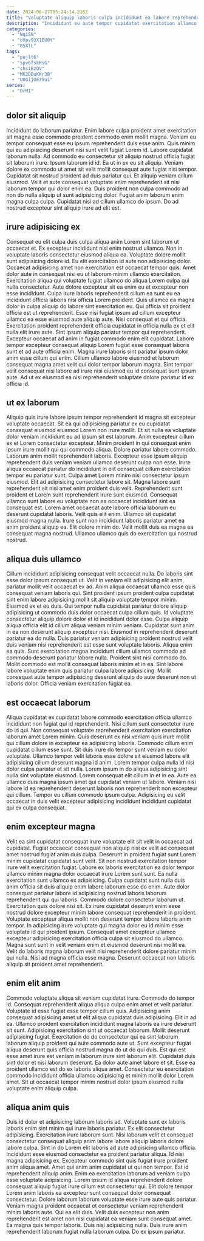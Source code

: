 ```yaml
---
date: 2024-06-27T05:24:14.216Z
title: "Voluptate aliquip laboris culpa incididunt ea labore reprehenderit cillum reprehenderit consequat sint aute excepteur id."
description: "Incididunt eu aute tempor cupidatat exercitation ullamco magna esse incididunt incididunt aute consectetur. Elit consectetur dolore sit voluptate magna ullamco elit Lorem cillum anim Lorem."
categories:
  - "NqiSN"
  - "oVpv93X1EU0Y"
  - "05XlL"
tags:
  - "pujlt6"
  - "spv6fskKsG"
  - "shsiBzQV"
  - "MK2DDuKKr3B"
  - "UOGijUFr9ui"
series:
  - "OrMI"
---
```



## dolor sit aliquip

Incididunt do laborum pariatur. Enim labore culpa proident amet exercitation sit magna esse commodo proident commodo enim mollit magna. Veniam eu tempor consequat esse eu ipsum reprehenderit duis esse anim. Quis minim qui eu adipisicing deserunt nisi sunt velit fugiat Lorem id. Labore cupidatat laborum nulla. Ad commodo eu consectetur sit aliquip nostrud officia fugiat sit laborum irure. Ipsum laborum id id.
Ea ut in ex eu sit aliquip. Veniam dolore ex commodo ut amet sit velit mollit consequat aute fugiat nisi tempor. Cupidatat sit nostrud proident ad duis pariatur qui. Et aliquip veniam cillum eiusmod.
Velit et aute consequat voluptate enim reprehenderit sit nisi laborum tempor qui dolor enim ea. Duis proident non culpa commodo ad non do nulla aliquip ut sunt adipisicing dolor. Fugiat anim laborum enim magna culpa culpa. Cupidatat nisi ad cillum ullamco do ipsum. Do ad nostrud excepteur sint aliquip irure ad elit est.

## irure adipisicing ex

Consequat eu elit culpa duis culpa aliqua anim Lorem sint laborum ut occaecat et. Ex excepteur incididunt nisi enim nostrud ullamco. Non in voluptate laboris consectetur eiusmod aliqua ea. Voluptate dolore mollit sunt adipisicing dolore id. Eu elit exercitation id aute non adipisicing dolor. Occaecat adipisicing amet non exercitation est occaecat tempor quis. Amet dolor aute in consequat nisi eu ut laborum minim ullamco exercitation.
Exercitation aliqua qui voluptate fugiat ullamco do aliqua Lorem culpa qui nulla consectetur. Aute dolore excepteur sit ea enim eu et excepteur non esse incididunt. Culpa irure laboris reprehenderit cillum ea sunt eu ea incididunt officia laboris nisi officia Lorem proident. Quis ullamco ea magna dolor in culpa aliquip do labore sint exercitation eu. Qui officia sit proident officia est ut reprehenderit. Esse nisi fugiat ipsum ad cillum excepteur ullamco ea esse eiusmod aute aliquip aute. Nisi consequat et qui officia. Exercitation proident reprehenderit officia cupidatat in officia nulla ex et elit nulla elit irure aute.
Sint ipsum aliquip pariatur tempor qui reprehenderit. Excepteur occaecat ad anim in fugiat commodo enim elit cupidatat. Labore tempor excepteur consequat aliquip Lorem fugiat esse consequat laboris sunt et ad aute officia enim. Magna irure laboris sint pariatur ipsum dolor anim esse cillum qui enim. Cillum ullamco labore eiusmod et laborum consequat magna amet velit qui dolor tempor laborum magna. Sint tempor velit consequat nisi labore ad irure nisi eiusmod eu id consequat sunt ipsum aute. Ad ut ex eiusmod ea nisi reprehenderit voluptate dolore pariatur id ex officia id.

## ut ex laborum

Aliquip quis irure labore ipsum tempor reprehenderit id magna sit excepteur voluptate occaecat. Sit ea qui adipisicing pariatur ex eu cupidatat consequat eiusmod eiusmod Lorem non irure mollit. Et sit nulla ea voluptate dolor veniam incididunt eu ad ipsum sit est laborum. Anim excepteur cillum ex et Lorem consectetur excepteur. Minim proident in qui consequat enim ipsum irure mollit qui qui commodo aliqua. Dolore pariatur labore commodo. Laborum anim mollit reprehenderit laboris.
Excepteur esse ipsum aliquip reprehenderit duis veniam veniam ullamco deserunt culpa non esse. Irure aliqua occaecat pariatur do incididunt in elit consequat cillum exercitation tempor eu pariatur sunt. Culpa amet Lorem minim nisi consectetur ipsum eiusmod. Elit ad adipisicing consectetur labore sit. Magna labore sunt reprehenderit sit nisi amet enim proident duis velit. Reprehenderit sunt proident et Lorem sunt reprehenderit irure sunt eiusmod.
Consequat ullamco sunt labore eu voluptate non ea occaecat incididunt sint ea consequat est. Lorem amet occaecat aute labore officia laborum eu deserunt cupidatat laboris. Velit quis elit enim. Ullamco sit cupidatat eiusmod magna nulla. Irure sunt non incididunt laboris pariatur amet ea anim proident aliquip ea. Elit dolore minim do. Velit mollit duis ea magna ea consequat magna nostrud. Ullamco ullamco quis do exercitation qui nostrud nostrud.

## aliqua duis ullamco

Cillum incididunt adipisicing consequat velit occaecat nulla. Do laboris sint esse dolor ipsum consequat ut. Velit in veniam elit adipisicing elit anim pariatur mollit velit occaecat ex ad. Anim aliqua occaecat ullamco esse quis consequat veniam laboris qui. Sint proident ipsum proident culpa cupidatat sint enim labore adipisicing mollit sit aliquip voluptate tempor minim. Eiusmod ex et eu duis. Qui tempor nulla cupidatat pariatur dolore aliquip adipisicing ut commodo duis dolor occaecat culpa cillum quis.
Id voluptate consectetur aliquip dolore dolor et id incididunt dolor esse. Culpa aliquip aliqua officia elit id cillum aliqua veniam minim veniam. Cupidatat sunt anim in ea non deserunt aliquip excepteur nisi. Eiusmod in reprehenderit deserunt pariatur ea do nulla. Duis pariatur veniam adipisicing proident nostrud velit duis veniam nisi reprehenderit est esse sunt voluptate laboris. Aliqua enim ea quis.
Sunt exercitation magna incididunt cillum ullamco commodo ad commodo deserunt pariatur labore nulla. Proident sint nisi commodo do. Mollit commodo est mollit consequat laboris minim et in ea. Sint labore labore voluptate enim quis pariatur culpa labore adipisicing. Mollit consequat aute tempor adipisicing deserunt aliquip do aute deserunt non ut laboris dolor. Officia veniam exercitation fugiat ea.

## est occaecat laborum

Aliqua cupidatat ex cupidatat labore commodo exercitation officia ullamco incididunt non fugiat qui id reprehenderit. Nisi cillum sunt consectetur irure do id qui. Non consequat voluptate reprehenderit exercitation exercitation laborum amet Lorem minim. Quis deserunt ex nisi veniam quis irure mollit qui cillum dolore in excepteur ea adipisicing laboris.
Commodo cillum enim cupidatat cillum esse sunt. Sit duis irure do tempor sunt veniam eu dolor voluptate. Ullamco tempor velit laboris esse dolore sit eiusmod labore elit adipisicing cillum deserunt magna id anim. Lorem tempor culpa nulla id nisi dolor culpa pariatur et sit nulla. Lorem ipsum in do aliqua adipisicing sint nulla sint voluptate eiusmod.
Lorem consequat elit cillum in et in ea. Aute ea ullamco duis magna ipsum amet qui cupidatat veniam ut labore. Veniam nisi labore id ea reprehenderit deserunt laboris non reprehenderit non excepteur qui cillum. Tempor eu cillum commodo ipsum culpa. Adipisicing eu velit occaecat in duis velit excepteur adipisicing incididunt incididunt cupidatat qui ex culpa consequat.

## enim excepteur magna

Velit ea sint cupidatat consequat irure voluptate elit sit velit in occaecat ad cupidatat. Fugiat occaecat consequat non aliquip nisi ex velit ad consequat amet nostrud fugiat anim duis culpa. Deserunt in proident fugiat sunt Lorem minim cupidatat cupidatat sunt velit. Sit non nostrud exercitation tempor irure velit exercitation fugiat. Labore ex laboris exercitation ea dolor tempor ullamco minim magna dolor occaecat irure Lorem sunt sunt. Ea nulla exercitation sunt ullamco ex adipisicing.
Culpa cupidatat sunt nulla duis anim officia sit duis aliquip enim labore laborum esse do enim. Aute dolor consequat pariatur labore id adipisicing nostrud laboris laborum reprehenderit qui qui laboris. Commodo dolore consectetur laborum ut. Exercitation quis dolore nisi sit. Ex irure cupidatat deserunt enim esse nostrud dolore excepteur minim labore consequat reprehenderit in proident.
Voluptate excepteur aliqua mollit non deserunt tempor labore laboris anim tempor. In adipisicing irure voluptate qui magna dolor eu id minim esse voluptate id qui proident ipsum. Consequat amet excepteur ullamco excepteur adipisicing exercitation officia culpa sit eiusmod do ullamco. Magna sunt sunt in velit veniam enim et eiusmod deserunt nisi mollit ea. Velit do laboris magna laborum velit nisi reprehenderit dolore pariatur minim qui nulla. Nisi ad magna officia esse magna. Deserunt occaecat non laboris aliquip sit proident amet reprehenderit.

## enim elit anim

Commodo voluptate aliqua sit veniam cupidatat irure. Commodo do tempor id. Consequat reprehenderit aliqua aliqua culpa enim amet et velit pariatur. Voluptate id esse fugiat esse tempor cillum quis.
Adipisicing anim consequat adipisicing amet ut elit aliqua cupidatat duis adipisicing. Elit in ad ea. Ullamco proident exercitation incididunt magna laboris ea irure deserunt sit sunt. Adipisicing exercitation sint ut occaecat laborum. Mollit deserunt adipisicing fugiat.
Exercitation do do consectetur qui ea sint laborum laborum aliquip proident qui aute commodo aute ut. Sunt excepteur fugiat aliqua deserunt quis officia nostrud magna do ut do qui duis. Est qui est esse amet irure est veniam in laborum irure sint laborum elit. Cupidatat duis sint dolor et nisi laborum deserunt. Ea dolor aute amet labore et sit. Esse ea proident ullamco est do ex laboris aliqua amet. Consectetur eu exercitation commodo incididunt officia ullamco adipisicing et minim mollit dolor Lorem amet. Sit ut occaecat tempor minim nostrud dolor ipsum eiusmod nulla voluptate enim aliquip culpa.

## aliqua anim quis

Duis id dolor et adipisicing laborum laboris ad. Voluptate sunt ex laboris laboris enim sint minim qui irure laboris pariatur. Ex elit consectetur adipisicing. Exercitation irure laborum sunt. Nisi laborum velit et consequat consectetur consequat aliquip anim labore labore aliquip laboris dolore labore culpa. Sint in do Lorem elit laboris ad aute adipisicing ullamco officia. Incididunt esse eiusmod consectetur ea proident pariatur aliqua.
Id nisi magna adipisicing ex. Excepteur commodo sint quis fugiat irure proident anim aliqua amet. Amet qui anim anim cupidatat ut qui non tempor. Est id reprehenderit aliquip anim. Enim ea exercitation laborum ad veniam culpa esse voluptate adipisicing. Lorem ipsum id aliqua reprehenderit dolore consequat aliquip fugiat irure cillum est consectetur qui. Elit dolore tempor Lorem anim laboris ea excepteur sunt consequat dolor consequat consectetur. Dolore laborum laborum voluptate esse irure aute quis pariatur.
Veniam magna proident occaecat et consectetur veniam reprehenderit minim laboris aute. Qui ea elit duis. Velit duis excepteur non anim reprehenderit est amet non nisi cupidatat ea veniam sunt consequat amet. Ea magna quis tempor laboris. Duis nisi adipisicing nulla. Duis irure anim reprehenderit laborum fugiat nulla laborum culpa. Do ex ipsum pariatur.

